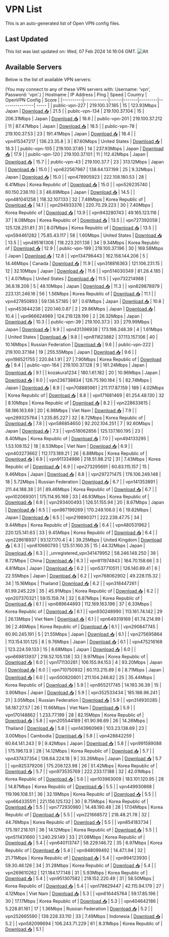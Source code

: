 # VPN List

This is an auto-generated list of Open VPN config files.

## Last Updated

This list was last updated on: Wed, 07 Feb 2024 14:16:04 GMT.
![Alt](https://repobeats.axiom.co/api/embed/186b98318ef1479477931607c1ad7d823f12451f.svg "Repobeats analytics image")

## Available Servers

Below is the list of available VPN servers:

(You may connect to any of these VPN servers with: Username: 'vpn', Password: 'vpn'.)
| Hostname | IP Address | Ping | Speed | Country | OpenVPN Config | Score |
|----------|------------|------|-------|---------|----------------| ----- |
| public-vpn-227 | 219.100.37.185 | 15 | 123.93Mbps | Japan | [Download 📥](./configs/server_0_JP.ovpn) | 21.5 |
| public-vpn-134 | 219.100.37.104 | 15 | 206.31Mbps | Japan | [Download 📥](./configs/server_1_JP.ovpn) | 18.6 |
| public-vpn-201 | 219.100.37.212 | 11 | 87.47Mbps | Japan | [Download 📥](./configs/server_2_JP.ovpn) | 18.5 |
| public-vpn-78 | 219.100.37.53 | 23 | 191.41Mbps | Japan | [Download 📥](./configs/server_3_JP.ovpn) | 18.4 |
| vpn415347217 | 136.23.35.8 | 3 | 87.60Mbps | United States | [Download 📥](./configs/server_4_US.ovpn) | 18.3 |
| public-vpn-105 | 219.100.37.85 | 14 | 237.93Mbps | Japan | [Download 📥](./configs/server_5_JP.ovpn) | 17.9 |
| public-vpn-120 | 219.100.37.101 | 11 | 112.42Mbps | Japan | [Download 📥](./configs/server_6_JP.ovpn) | 15.7 |
| public-vpn-43 | 219.100.37.7 | 23 | 313.12Mbps | Japan | [Download 📥](./configs/server_7_JP.ovpn) | 15.0 |
| vpn622567967 | 138.64.137.199 | 25 | 9.32Mbps | Japan | [Download 📥](./configs/server_8_JP.ovpn) | 15.0 |
| vpn478905923 | 222.108.180.53 | 28 | 6.41Mbps | Korea Republic of | [Download 📥](./configs/server_9_KR.ovpn) | 15.0 |
| vpn526235740 | 60.150.238.110 | 3 | 46.69Mbps | Japan | [Download 📥](./configs/server_10_JP.ovpn) | 14.5 |
| vpn481041258 | 118.32.107.133 | 32 | 7.48Mbps | Korea Republic of | [Download 📥](./configs/server_11_KR.ovpn) | 14.1 |
| vpn294933376 | 220.70.29.223 | 30 | 7.40Mbps | Korea Republic of | [Download 📥](./configs/server_12_KR.ovpn) | 13.9 |
| vpn943280743 | 49.165.123.116 | 37 | 8.08Mbps | Korea Republic of | [Download 📥](./configs/server_13_KR.ovpn) | 13.5 |
| vpn727392058 | 125.128.251.81 | 31 | 8.07Mbps | Korea Republic of | [Download 📥](./configs/server_14_KR.ovpn) | 13.5 |
| vpn594461282 | 75.85.43.117 | 58 | 1.60Mbps | United States | [Download 📥](./configs/server_15_US.ovpn) | 13.5 |
| vpn495161308 | 118.223.201.138 | 34 | 9.34Mbps | Korea Republic of | [Download 📥](./configs/server_16_KR.ovpn) | 12.9 |
| public-vpn-199 | 219.100.37.196 | 30 | 169.58Mbps | Japan | [Download 📥](./configs/server_17_JP.ovpn) | 12.8 |
| vpn134796443 | 162.156.144.206 | 5 | 14.46Mbps | Canada | [Download 📥](./configs/server_18_CA.ovpn) | 11.9 |
| vpn318816363 | 121.106.231.15 | 12 | 32.10Mbps | Japan | [Download 📥](./configs/server_19_JP.ovpn) | 11.6 |
| vpn514030349 | 81.28.4.185 | 1 | 4.07Mbps | United States | [Download 📥](./configs/server_20_US.ovpn) | 11.5 |
| vpn732214988 | 36.8.18.206 | 5 | 48.10Mbps | Japan | [Download 📥](./configs/server_21_JP.ovpn) | 11.3 |
| vpn829878979 | 223.131.246.16 | 56 | 1.56Mbps | Korea Republic of | [Download 📥](./configs/server_22_KR.ovpn) | 11.1 |
| vpn427850893 | 59.136.57.185 | 97 | 0.61Mbps | Japan | [Download 📥](./configs/server_23_JP.ovpn) | 10.8 |
| vpn453844238 | 220.146.0.87 | 2 | 29.86Mbps | Japan | [Download 📥](./configs/server_24_JP.ovpn) | 10.4 |
| vpn966624989 | 124.219.128.199 | 2 | 26.32Mbps | Japan | [Download 📥](./configs/server_25_JP.ovpn) | 10.3 |
| public-vpn-39 | 219.100.37.3 | 33 | 279.99Mbps | Japan | [Download 📥](./configs/server_26_JP.ovpn) | 9.9 |
| vpn431396938 | 173.198.248.39 | 4 | 1.61Mbps | United States | [Download 📥](./configs/server_27_US.ovpn) | 9.8 |
| vpn811623882 | 37.113.157.106 | 40 | 10.16Mbps | Russian Federation | [Download 📥](./configs/server_28_RU.ovpn) | 9.6 |
| public-vpn-222 | 219.100.37.184 | 19 | 255.55Mbps | Japan | [Download 📥](./configs/server_29_JP.ovpn) | 9.6 |
| vpn198521755 | 220.84.1.91 | 27 | 7.90Mbps | Korea Republic of | [Download 📥](./configs/server_30_KR.ovpn) | 9.4 |
| public-vpn-164 | 219.100.37.128 | 9 | 161.24Mbps | Japan | [Download 📥](./configs/server_31_JP.ovpn) | 9.1 |
| kozakura1234 | 180.1.61.182 | 20 | 10.96Mbps | Japan | [Download 📥](./configs/server_32_JP.ovpn) | 9.0 |
| vpn236738834 | 126.75.190.184 | 5 | 82.74Mbps | Japan | [Download 📥](./configs/server_33_JP.ovpn) | 8.9 |
| vpn708885961 | 211.117.87.159 | 189 | 4.02Mbps | Korea Republic of | [Download 📥](./configs/server_34_KR.ovpn) | 8.8 |
| vpn171681469 | 61.254.48.130 | 32 | 8.10Mbps | Korea Republic of | [Download 📥](./configs/server_35_KR.ovpn) | 8.2 |
| vpn228633615 | 58.186.163.69 | 20 | 6.98Mbps | Viet Nam | [Download 📥](./configs/server_36_VN.ovpn) | 7.9 |
| vpn289325764 | 1.235.85.227 | 32 | 8.72Mbps | Korea Republic of | [Download 📥](./configs/server_37_KR.ovpn) | 7.8 |
| vpn586854650 | 92.202.104.251 | 7 | 92.60Mbps | Japan | [Download 📥](./configs/server_38_JP.ovpn) | 7.3 |
| vpn518062856 | 125.137.160.195 | 23 | 8.40Mbps | Korea Republic of | [Download 📥](./configs/server_39_KR.ovpn) | 7.0 |
| vpn494133295 | 1.53.109.152 | 18 | 8.53Mbps | Viet Nam | [Download 📥](./configs/server_40_VN.ovpn) | 6.9 |
| vpn403273662 | 112.173.189.21 | 26 | 6.88Mbps | Korea Republic of | [Download 📥](./configs/server_41_KR.ovpn) | 6.9 |
| vpn911334986 | 218.51.98.212 | 31 | 7.43Mbps | Korea Republic of | [Download 📥](./configs/server_42_KR.ovpn) | 6.9 |
| vpn273295691 | 60.83.115.157 | 15 | 9.46Mbps | Japan | [Download 📥](./configs/server_43_JP.ovpn) | 6.8 |
| vpn297271475 | 176.106.249.148 | 18 | 5.72Mbps | Russian Federation | [Download 📥](./configs/server_44_RU.ovpn) | 6.7 |
| vpn141353891 | 211.44.188.38 | 31 | 89.46Mbps | Korea Republic of | [Download 📥](./configs/server_45_KR.ovpn) | 6.7 |
| vpn102069301 | 175.114.95.169 | 33 | 46.93Mbps | Korea Republic of | [Download 📥](./configs/server_46_KR.ovpn) | 6.6 |
| vpn293400493 | 126.51.155.94 | 20 | 8.67Mbps | Japan | [Download 📥](./configs/server_47_JP.ovpn) | 6.5 |
| vpn987199269 | 170.249.106.0 | 6 | 19.82Mbps | Japan | [Download 📥](./configs/server_48_JP.ovpn) | 6.5 |
| vpn219890371 | 222.239.47.75 | 34 | 9.44Mbps | Korea Republic of | [Download 📥](./configs/server_49_KR.ovpn) | 6.4 |
| vpn480531962 | 220.125.141.63 | 33 | 9.45Mbps | Korea Republic of | [Download 📥](./configs/server_50_KR.ovpn) | 6.4 |
| vpn228618937 | 93.127.170.4 | 4 | 39.25Mbps | United Kingdom | [Download 📥](./configs/server_51_GB.ovpn) | 6.3 |
| vpn610660793 | 125.51.160.35 | 15 | 44.32Mbps | Japan | [Download 📥](./configs/server_52_JP.ovpn) | 6.3 |
| _unregistered_vpn341479952 | 58.246.148.250 | 38 | 8.72Mbps | China | [Download 📥](./configs/server_53_CN.ovpn) | 6.3 |
| vpn811974843 | 164.70.158.66 | 3 | 4.81Mbps | Japan | [Download 📥](./configs/server_54_JP.ovpn) | 6.2 |
| vpn537710511 | 126.140.89.41 | 6 | 22.55Mbps | Japan | [Download 📥](./configs/server_55_JP.ovpn) | 6.2 |
| vpn768062902 | 49.228.115.32 | 34 | 15.16Mbps | Thailand | [Download 📥](./configs/server_56_TH.ovpn) | 6.2 |
| vpn318447261 | 61.99.245.229 | 35 | 45.91Mbps | Korea Republic of | [Download 📥](./configs/server_57_KR.ovpn) | 6.2 |
| vpn207370321 | 59.15.159.74 | 32 | 6.87Mbps | Korea Republic of | [Download 📥](./configs/server_58_KR.ovpn) | 6.1 |
| vpn689644893 | 112.169.163.196 | 37 | 6.33Mbps | Korea Republic of | [Download 📥](./configs/server_59_KR.ovpn) | 6.1 |
| vpn930248990 | 113.161.74.142 | 29 | 26.13Mbps | Viet Nam | [Download 📥](./configs/server_60_VN.ovpn) | 6.1 |
| vpn649319169 | 61.74.214.99 | 36 | 2.46Mbps | Korea Republic of | [Download 📥](./configs/server_61_KR.ovpn) | 6.1 |
| vpn290847745 | 60.90.245.191 | 5 | 21.55Mbps | Japan | [Download 📥](./configs/server_62_JP.ovpn) | 6.1 |
| vpn275695864 | 113.154.101.125 | 8 | 9.76Mbps | Japan | [Download 📥](./configs/server_63_JP.ovpn) | 6.1 |
| vpn475216168 | 123.224.59.133 | 15 | 8.68Mbps | Japan | [Download 📥](./configs/server_64_JP.ovpn) | 6.0 |
| vpn669813937 | 218.52.105.138 | 33 | 9.97Mbps | Korea Republic of | [Download 📥](./configs/server_65_KR.ovpn) | 6.0 |
| vpn171130281 | 106.155.94.153 | 4 | 93.20Mbps | Japan | [Download 📥](./configs/server_66_JP.ovpn) | 6.0 |
| vpn710750932 | 60.113.215.89 | 6 | 8.71Mbps | Japan | [Download 📥](./configs/server_67_JP.ovpn) | 6.0 |
| vpn500820801 | 211.104.246.82 | 25 | 35.44Mbps | Korea Republic of | [Download 📥](./configs/server_68_KR.ovpn) | 5.9 |
| vpn955217745 | 14.193.36.39 | 15 | 3.90Mbps | Japan | [Download 📥](./configs/server_69_JP.ovpn) | 5.9 |
| vpn352533434 | 185.188.96.241 | 21 | 3.05Mbps | Russian Federation | [Download 📥](./configs/server_70_RU.ovpn) | 5.9 |
| vpn314930285 | 58.187.27.57 | 26 | 11.66Mbps | Viet Nam | [Download 📥](./configs/server_71_VN.ovpn) | 5.9 |
| vpn170148862 | 1.233.77.199 | 28 | 82.15Mbps | Korea Republic of | [Download 📥](./configs/server_72_KR.ovpn) | 5.8 |
| vpn205544189 | 61.90.98.69 | 26 | 14.26Mbps | Thailand | [Download 📥](./configs/server_73_TH.ovpn) | 5.8 |
| vpn143960969 | 103.23.138.69 | 23 | 3.00Mbps | Cambodia | [Download 📥](./configs/server_74_KH.ovpn) | 5.8 |
| vpn428842259 | 60.64.141.243 | 9 | 9.42Mbps | Japan | [Download 📥](./configs/server_75_JP.ovpn) | 5.8 |
| vpn991589088 | 175.196.13.9 | 28 | 14.12Mbps | Korea Republic of | [Download 📥](./configs/server_76_KR.ovpn) | 5.7 |
| vpn437437354 | 138.64.224.18 | 9 | 33.26Mbps | Japan | [Download 📥](./configs/server_77_JP.ovpn) | 5.7 |
| vpn925379206 | 175.206.123.98 | 26 | 51.42Mbps | Korea Republic of | [Download 📥](./configs/server_78_KR.ovpn) | 5.7 |
| vpn973535769 | 222.233.17.188 | 32 | 42.01Mbps | Korea Republic of | [Download 📥](./configs/server_79_KR.ovpn) | 5.6 |
| vpn103963009 | 183.101.120.95 | 28 | 14.87Mbps | Korea Republic of | [Download 📥](./configs/server_80_KR.ovpn) | 5.5 |
| vpn449930668 | 119.196.108.51 | 36 | 32.19Mbps | Korea Republic of | [Download 📥](./configs/server_81_KR.ovpn) | 5.5 |
| vpn664335511 | 221.156.125.132 | 30 | 9.75Mbps | Korea Republic of | [Download 📥](./configs/server_82_KR.ovpn) | 5.5 |
| vpn772930980 | 14.48.190.48 | 28 | 17.04Mbps | Korea Republic of | [Download 📥](./configs/server_83_KR.ovpn) | 5.5 |
| vpn221668572 | 218.48.21.78 | 32 | 44.76Mbps | Korea Republic of | [Download 📥](./configs/server_84_KR.ovpn) | 5.5 |
| vpn854183734 | 175.197.218.101 | 36 | 14.12Mbps | Korea Republic of | [Download 📥](./configs/server_85_KR.ovpn) | 5.5 |
| vpn511431660 | 1.240.29.149 | 33 | 21.08Mbps | Korea Republic of | [Download 📥](./configs/server_86_KR.ovpn) | 5.4 |
| vpn640113747 | 58.229.146.72 | 35 | 6.97Mbps | Korea Republic of | [Download 📥](./configs/server_87_KR.ovpn) | 5.4 |
| vpn948099492 | 14.47.1.94 | 32 | 21.71Mbps | Korea Republic of | [Download 📥](./configs/server_88_KR.ovpn) | 5.4 |
| vpn994123930 | 59.30.46.126 | 34 | 31.28Mbps | Korea Republic of | [Download 📥](./configs/server_89_KR.ovpn) | 5.4 |
| vpn269610262 | 121.184.177.148 | 31 | 5.93Mbps | Korea Republic of | [Download 📥](./configs/server_90_KR.ovpn) | 5.4 |
| vpn951307582 | 218.152.220.49 | 31 | 58.50Mbps | Korea Republic of | [Download 📥](./configs/server_91_KR.ovpn) | 5.4 |
| vpn178629447 | 42.115.94.179 | 27 | 4.12Mbps | Viet Nam | [Download 📥](./configs/server_92_VN.ovpn) | 5.3 |
| vpn616445764 | 59.17.85.196 | 30 | 17.17Mbps | Korea Republic of | [Download 📥](./configs/server_93_KR.ovpn) | 5.3 |
| vpn404642186 | 5.228.81.161 | 17 | 1.36Mbps | Russian Federation | [Download 📥](./configs/server_94_RU.ovpn) | 5.2 |
| vpn252665590 | 139.228.33.110 | 33 | 7.49Mbps | Indonesia | [Download 📥](./configs/server_95_ID.ovpn) | 5.2 |
| vpn582099694 | 106.243.71.229 | 61 | 8.31Mbps | Korea Republic of | [Download 📥](./configs/server_96_KR.ovpn) | 5.1 |
